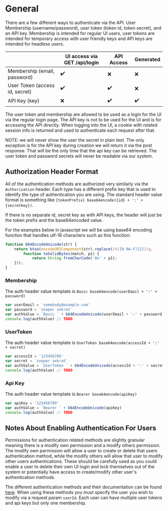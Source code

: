 # General

There are a few different ways to authenticate via the API. User Membership (username/password), user token (token id, token secret), and an API key. Membership is intended for regular UI users, user tokens are intended for temporary access with user friendly keys and API keys are intended for headless users.

|                                | UI access via GET /api/login | API Access | Generated |
|--------------------------------|------------------------------|------------|------------|
| Membership (email, password)   |:heavy_check_mark:|:x:|:x:|
| User Token (access id, secret) |:heavy_check_mark:|:heavy_check_mark:| :x:|
| API Key (key)                  |:x:|:heavy_check_mark:|:heavy_check_mark:


The user token and membership are allowed to be used as a login for the UI via the regular login page. The API key is not to be used for the UI and is for accessing the API directly. When logging into the UI, a cookie with related session info is returned and used to authenticate each request after that.

NOTE: we will never show the user the secret in plain text. The only exception is for the API key during creation we will return it via the post response. That will be the only time that the api key can be retrieved. The user token and password secrets will never be readable via our system.

## Authorization Header Format

All of the authentication methods are authorized very similarly via the `Authorization` header. Each type has a different prefix key that is used to identify the type of authentication you are using. The standard header value format is something like `{tokenPrefix} base64encode({id} + ':' + {secretkey})`.

If there is no separate id, secret key as with API keys, the header will just be the token prefix and the base64encoded value.

For the examples below in javascript we will be using base64 encoding function that handles utf-16 characters such as this function:

```javascript
function b64EncodeUnicode(str) {
    return btoa(encodeURIComponent(str).replace(/%([0-9A-F]{2})/g,
        function toSolidBytes(match, p1) {
            return String.fromCharCode('0x' + p1);
    }));
}
```

### Membership

The auth header value template is `Basic base64encode(userEmail + ':' + password)`

```javascript
var userEmail = 'somebody@example.com'
var password = `sooper sekrat`
var authValue = `Basic ` + b64EncodeUnicode(userEmail + ':' + password)
console.log(authValue) // TODO
```

### UserToken

The auth header value template is `UserToken base64encode(accessId + ':' + secret)`

```javascript
var accessId = '123456789'
var secret = `sooper sekrat`
var authValue = `UserToken ` + b64EncodeUnicode(accessId + ':' + secret)
console.log(authValue) // TODO
```

### Api Key

The auth header value template is `Bearer base64encode(apiKey)`

```javascript
var apiKey = '123456789'
var authValue = `Bearer ` + b64EncodeUnicode(apiKey)
console.log(authValue) // TODO
```

## Notes About Enabling Authentication For Users

Permissions for authentication related methods are slightly granular meaning there is a modify own permission and a modify others permission. The modify own permission will allow a user to create or delete that users authentication method, while the modify others will allow that user to modify other users authentications. These should be carefully used as you could enable a user to delete their own UI login and lock themselves out of the system or potentially have access to create/modify other user's authentication methods.

The different authentication methods and their documentation can be found [here](http://carbon-docs.meshify.com/#!/authentication/authentication_create_api_key). When using these methods you must specify the user you wish to modify via a request param `userId`. Each user can have multiple user tokens and api keys but only one membership.
